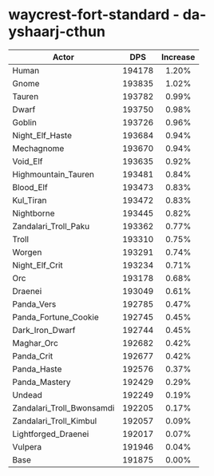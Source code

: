 # waycrest-fort-standard - da-yshaarj-cthun
| Actor | DPS | Increase |
|---|:---:|:---:|
|Human|194178|1.20%|
|Gnome|193835|1.02%|
|Tauren|193782|0.99%|
|Dwarf|193750|0.98%|
|Goblin|193726|0.96%|
|Night_Elf_Haste|193684|0.94%|
|Mechagnome|193670|0.94%|
|Void_Elf|193635|0.92%|
|Highmountain_Tauren|193481|0.84%|
|Blood_Elf|193473|0.83%|
|Kul_Tiran|193472|0.83%|
|Nightborne|193445|0.82%|
|Zandalari_Troll_Paku|193362|0.77%|
|Troll|193310|0.75%|
|Worgen|193291|0.74%|
|Night_Elf_Crit|193234|0.71%|
|Orc|193178|0.68%|
|Draenei|193049|0.61%|
|Panda_Vers|192785|0.47%|
|Panda_Fortune_Cookie|192745|0.45%|
|Dark_Iron_Dwarf|192744|0.45%|
|Maghar_Orc|192682|0.42%|
|Panda_Crit|192677|0.42%|
|Panda_Haste|192576|0.37%|
|Panda_Mastery|192429|0.29%|
|Undead|192249|0.19%|
|Zandalari_Troll_Bwonsamdi|192205|0.17%|
|Zandalari_Troll_Kimbul|192057|0.09%|
|Lightforged_Draenei|192017|0.07%|
|Vulpera|191946|0.04%|
|Base|191875|0.00%|
